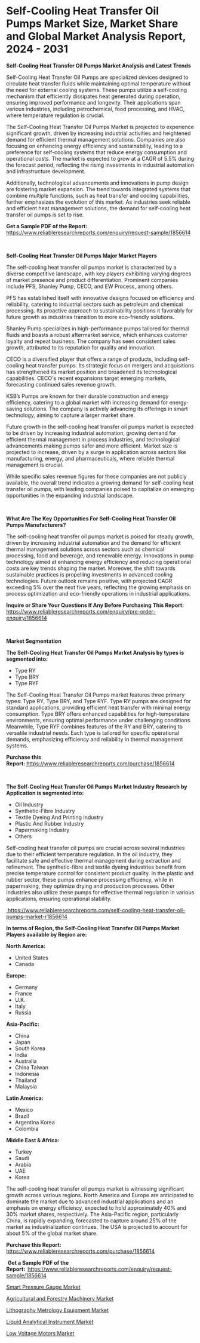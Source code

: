 <p><h1>Self-Cooling Heat Transfer Oil Pumps Market Size, Market Share and Global Market Analysis Report, 2024 - 2031</h1></p><p><strong>Self-Cooling Heat Transfer Oil Pumps Market Analysis and Latest Trends</strong></p>
<p><p>Self-Cooling Heat Transfer Oil Pumps are specialized devices designed to circulate heat transfer fluids while maintaining optimal temperature without the need for external cooling systems. These pumps utilize a self-cooling mechanism that efficiently dissipates heat generated during operation, ensuring improved performance and longevity. Their applications span various industries, including petrochemical, food processing, and HVAC, where temperature regulation is crucial.</p><p>The Self-Cooling Heat Transfer Oil Pumps Market is projected to experience significant growth, driven by increasing industrial activities and heightened demand for efficient thermal management solutions. Companies are also focusing on enhancing energy efficiency and sustainability, leading to a preference for self-cooling systems that reduce energy consumption and operational costs. The market is expected to grow at a CAGR of 5.5% during the forecast period, reflecting the rising investments in industrial automation and infrastructure development.</p><p>Additionally, technological advancements and innovations in pump design are fostering market expansion. The trend towards integrated systems that combine multiple functions, such as heat transfer and cooling capabilities, further emphasizes the evolution of this market. As industries seek reliable and efficient heat management solutions, the demand for self-cooling heat transfer oil pumps is set to rise.</p></p>
<p><strong>Get a Sample PDF of the Report:&nbsp;</strong> <a href="https://www.reliableresearchreports.com/enquiry/request-sample/1856614?utm_campaign=1616&utm_medium=2&utm_source=Github&utm_content=ia&utm_term=20102024&utm_id=self-cooling-heat-transfer-oil-pumps">https://www.reliableresearchreports.com/enquiry/request-sample/1856614</a></p>
<p>&nbsp;</p>
<p><strong>Self-Cooling Heat Transfer Oil Pumps Major Market Players</strong></p>
<p><p>The self-cooling heat transfer oil pumps market is characterized by a diverse competitive landscape, with key players exhibiting varying degrees of market presence and product differentiation. Prominent companies include PFS, Shanley Pump, CECO, and EW Process, among others.</p><p>PFS has established itself with innovative designs focused on efficiency and reliability, catering to industrial sectors such as petroleum and chemical processing. Its proactive approach to sustainability positions it favorably for future growth as industries transition to more eco-friendly solutions.</p><p>Shanley Pump specializes in high-performance pumps tailored for thermal fluids and boasts a robust aftermarket service, which enhances customer loyalty and repeat business. The company has seen consistent sales growth, attributed to its reputation for quality and innovation.</p><p>CECO is a diversified player that offers a range of products, including self-cooling heat transfer pumps. Its strategic focus on mergers and acquisitions has strengthened its market position and broadened its technological capabilities. CECO's recent expansions target emerging markets, forecasting continued sales revenue growth.</p><p>KSB’s Pumps are known for their durable construction and energy efficiency, catering to a global market with increasing demand for energy-saving solutions. The company is actively advancing its offerings in smart technology, aiming to capture a larger market share.</p><p>Future growth in the self-cooling heat transfer oil pumps market is expected to be driven by increasing industrial automation, growing demand for efficient thermal management in process industries, and technological advancements making pumps safer and more efficient. Market size is projected to increase, driven by a surge in application across sectors like manufacturing, energy, and pharmaceuticals, where reliable thermal management is crucial.</p><p>While specific sales revenue figures for these companies are not publicly available, the overall trend indicates a growing demand for self-cooling heat transfer oil pumps, with leading companies poised to capitalize on emerging opportunities in the expanding industrial landscape.</p></p>
<p>&nbsp;</p>
<p><strong>What Are The Key Opportunities For Self-Cooling Heat Transfer Oil Pumps Manufacturers?</strong></p>
<p><p>The self-cooling heat transfer oil pumps market is poised for steady growth, driven by increasing industrial automation and the demand for efficient thermal management solutions across sectors such as chemical processing, food and beverage, and renewable energy. Innovations in pump technology aimed at enhancing energy efficiency and reducing operational costs are key trends shaping the market. Moreover, the shift towards sustainable practices is propelling investments in advanced cooling technologies. Future outlook remains positive, with projected CAGR exceeding 5% over the next five years, reflecting the growing emphasis on process optimization and eco-friendly operations in industrial applications.</p></p>
<p><strong>Inquire or Share Your Questions If Any Before Purchasing This Report:</strong> <a href="https://www.reliableresearchreports.com/enquiry/pre-order-enquiry/1856614?utm_campaign=1616&utm_medium=2&utm_source=Github&utm_content=ia&utm_term=20102024&utm_id=self-cooling-heat-transfer-oil-pumps">https://www.reliableresearchreports.com/enquiry/pre-order-enquiry/1856614</a></p>
<p>&nbsp;</p>
<p><strong>Market Segmentation</strong></p>
<p><strong>The Self-Cooling Heat Transfer Oil Pumps Market Analysis by types is segmented into:</strong></p>
<p><ul><li>Type RY</li><li>Type BRY</li><li>Type RYF</li></ul></p>
<p><p>The Self-Cooling Heat Transfer Oil Pumps market features three primary types: Type RY, Type BRY, and Type RYF. Type RY pumps are designed for standard applications, providing efficient heat transfer with minimal energy consumption. Type BRY offers enhanced capabilities for high-temperature environments, ensuring optimal performance under challenging conditions. Meanwhile, Type RYF combines features of the RY and BRY, catering to versatile industrial needs. Each type is tailored for specific operational demands, emphasizing efficiency and reliability in thermal management systems.</p></p>
<p><strong>Purchase this Report:&nbsp;</strong><a href="https://www.reliableresearchreports.com/purchase/1856614?utm_campaign=1616&utm_medium=2&utm_source=Github&utm_content=ia&utm_term=20102024&utm_id=self-cooling-heat-transfer-oil-pumps">https://www.reliableresearchreports.com/purchase/1856614</a></p>
<p>&nbsp;</p>
<p><strong>The Self-Cooling Heat Transfer Oil Pumps Market Industry Research by Application is segmented into:</strong></p>
<p><ul><li>Oil Industry</li><li>Synthetic-Fibre Industry</li><li>Textile Dyeing And Printing Industry</li><li>Plastic And Rubber Industry</li><li>Papermaking Industry</li><li>Others</li></ul></p>
<p><p>Self-cooling heat transfer oil pumps are crucial across several industries due to their efficient temperature regulation. In the oil industry, they facilitate safe and effective thermal management during extraction and refinement. The synthetic-fibre and textile dyeing industries benefit from precise temperature control for consistent product quality. In the plastic and rubber sector, these pumps enhance processing efficiency, while in papermaking, they optimize drying and production processes. Other industries also utilize these pumps for effective thermal regulation in various applications, ensuring operational stability.</p></p>
<p><a href="https://www.reliableresearchreports.com/self-cooling-heat-transfer-oil-pumps-market-r1856614?utm_campaign=1616&utm_medium=2&utm_source=Github&utm_content=ia&utm_term=20102024&utm_id=self-cooling-heat-transfer-oil-pumps">&nbsp;https://www.reliableresearchreports.com/self-cooling-heat-transfer-oil-pumps-market-r1856614</a></p>
<p><strong>In terms of Region, the Self-Cooling Heat Transfer Oil Pumps Market Players available by Region are:</strong></p>
<p>
    <p> <strong> North America: </strong>
        <ul>
            <li>United States</li>
            <li>Canada</li>
        </ul>
        </p> 
    <p> <strong> Europe: </strong>
        <ul>
            <li>Germany</li>
            <li>France</li>
            <li>U.K.</li>
            <li>Italy</li>
            <li>Russia</li>
        </ul>
        </p> 
    <p> <strong> Asia-Pacific: </strong>
        <ul>
            <li>China</li>
            <li>Japan</li>
            <li>South Korea</li>
            <li>India</li>
            <li>Australia</li>
            <li>China Taiwan</li>
            <li>Indonesia</li>
            <li>Thailand</li>
            <li>Malaysia</li>
        </ul>
        </p> 
    <p> <strong> Latin America: </strong>
        <ul>
            <li>Mexico</li>
            <li>Brazil</li>
            <li>Argentina Korea</li>
            <li>Colombia</li>
        </ul>
        </p> 
    <p> <strong> Middle East & Africa: </strong>
        <ul>
            <li>Turkey</li>
            <li>Saudi</li>
            <li>Arabia</li>
            <li>UAE</li>
            <li>Korea</li>
        </ul>
    </p>
    </p>
<p><p>The self-cooling heat transfer oil pumps market is witnessing significant growth across various regions. North America and Europe are anticipated to dominate the market due to advanced industrial applications and an emphasis on energy efficiency, expected to hold approximately 40% and 30% market shares, respectively. The Asia-Pacific region, particularly China, is rapidly expanding, forecasted to capture around 25% of the market as industrialization continues. The USA is projected to account for about 5% of the global market share.</p></p>
<p><strong>Purchase this Report: </strong><a href="https://www.reliableresearchreports.com/purchase/1856614?utm_campaign=1616&utm_medium=2&utm_source=Github&utm_content=ia&utm_term=20102024&utm_id=self-cooling-heat-transfer-oil-pumps">https://www.reliableresearchreports.com/purchase/1856614</a></p>
<p>&nbsp;<strong>Get a Sample PDF of the Report:&nbsp;&nbsp;</strong><a href="https://www.reliableresearchreports.com/enquiry/request-sample/1856614?utm_campaign=1616&utm_medium=2&utm_source=Github&utm_content=ia&utm_term=20102024&utm_id=self-cooling-heat-transfer-oil-pumps">https://www.reliableresearchreports.com/enquiry/request-sample/1856614</a></p>
<p><strong></strong></p>
<p><p><a href="https://www.linkedin.com/pulse/smart-pressure-gauge-market-size-type-product-global-buxof?utm_campaign=1616&utm_medium=2&utm_source=Github&utm_content=ia&utm_term=20102024&utm_id=self-cooling-heat-transfer-oil-pumps">Smart Pressure Gauge Market</a></p><p><a href="https://www.linkedin.com/pulse/agricultural-forestry-machinery-market-global-trends-forecast-j50wf?utm_campaign=1616&utm_medium=2&utm_source=Github&utm_content=ia&utm_term=20102024&utm_id=self-cooling-heat-transfer-oil-pumps">Agricultural and Forestry Machinery Market</a></p><p><a href="https://www.linkedin.com/pulse/lithography-metrology-equipment-market-research-report-forecast-1pptf?utm_campaign=1616&utm_medium=2&utm_source=Github&utm_content=ia&utm_term=20102024&utm_id=self-cooling-heat-transfer-oil-pumps">Lithography Metrology Equipment Market</a></p><p><a href="https://www.linkedin.com/pulse/market-insights-global-liquid-analytical-instrument-tfuuf?utm_campaign=1616&utm_medium=2&utm_source=Github&utm_content=ia&utm_term=20102024&utm_id=self-cooling-heat-transfer-oil-pumps">Liquid Analytical Instrument Market</a></p><p><a href="https://www.linkedin.com/pulse/low-voltage-motors-market-penetration-strategies-untapped-meipf?utm_campaign=1616&utm_medium=2&utm_source=Github&utm_content=ia&utm_term=20102024&utm_id=self-cooling-heat-transfer-oil-pumps">Low Voltage Motors Market</a></p></p>